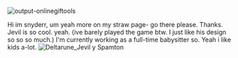 
![output-onlinegiftools](https://github.com/user-attachments/assets/e954bf4a-e7fe-474d-b0c2-30aea2afaf9f)

Hi im snyderr, um yeah more on my straw page- go there please. Thanks. Jevil is so cool. yeah. (ive barely played the game btw. I just like his design so so so much.)
I'm currently working as a full-time babysitter so. Yeah i like kids a-lot.
![Deltarune_Jevil y Spamton](https://github.com/user-attachments/assets/dfa6228f-6074-4046-b0fe-503c8e38c6ca)
